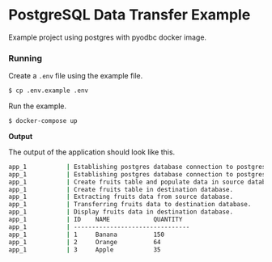 # PostgreSQL Data Transfer Example

Example project using postgres with pyodbc docker image.

### Running

Create a `.env` file using the example file.

```bash
$ cp .env.example .env
```

Run the example.

```bash
$ docker-compose up
```

**Output**

The output of the application should look like this.

```bash
app_1           | Establishing postgres database connection to postgres-db1.
app_1           | Establishing postgres database connection to postgres-db2.
app_1           | Create fruits table and populate data in source database.
app_1           | Create fruits table in destination database.
app_1           | Extracting fruits data from source database.
app_1           | Transferring fruits data to destination database.
app_1           | Display fruits data in destination database.
app_1           | ID    NAME            QUANTITY  
app_1           | --------------------------------
app_1           | 1     Banana          150       
app_1           | 2     Orange          64        
app_1           | 3     Apple           35        
```
